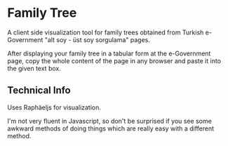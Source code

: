 # Family Tree

A client side visualization tool for family trees obtained from Turkish e-Government "alt soy - üst soy sorgulama" pages.

After displaying your family tree in a tabular form at the e-Government page, copy the whole content of the page in any browser and paste it into the given text box.

## Technical Info

Uses Raphäeljs for visualization. 

I'm not very fluent in Javascript, so don't be surprised if you see some awkward methods of doing things which are really easy with a different method.
